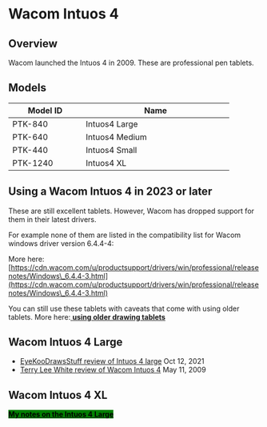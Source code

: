 # Wacom Intuos 4

## Overview

Wacom launched the Intuos 4 in 2009. These are professional pen tablets.

## Models

<table><thead><tr><th width="131">Model ID</th><th width="279">Name</th></tr></thead><tbody><tr><td>PTK-840</td><td>Intuos4 Large</td></tr><tr><td>PTK-640</td><td>Intuos4 Medium</td></tr><tr><td>PTK-440</td><td>Intuos4 Small</td></tr><tr><td>PTK-1240</td><td>Intuos4 XL</td></tr></tbody></table>

## Using a Wacom Intuos 4 in 2023 or later

These are still excellent tablets. However, Wacom has dropped support for them in their latest drivers.

For example none of them are listed in the compatibility list for Wacom windows driver version 6.4.4-4:&#x20;

More here: [https://cdn.wacom.com/u/productsupport/drivers/win/professional/releasenotes/Windows\_6.4.4-3.html](https://cdn.wacom.com/u/productsupport/drivers/win/professional/releasenotes/Windows\_6.4.4-3.html)

You can still use these tablets with caveats that come with using older tablets. More here:[ **using older drawing tablets**](../../../guides/general/using-older-drawing-tablets.md)

## Wacom Intuos 4 Large

* [EyeKooDrawsStuff review of Intuos 4 large](https://www.youtube.com/watch?v=GAb-mte-j5w) Oct 12, 2021
* [Terry Lee White review of Wacom Intuos 4](https://www.youtube.com/watch?v=yKQlAiATVzI) May 11, 2009

## Wacom Intuos 4 XL

[<mark style="background-color:green;">**My notes on the Intuos 4 Large**</mark>](7p-notes-wacom-ptk-1240.md)
